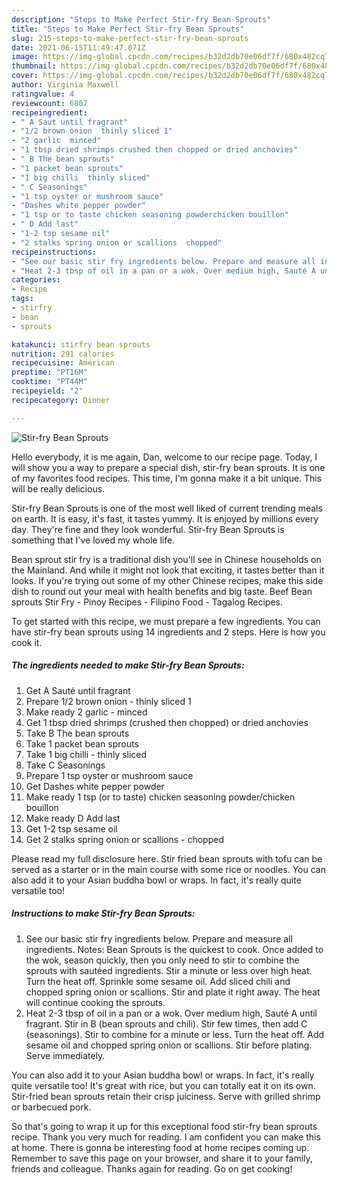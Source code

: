 ```yaml
---
description: "Steps to Make Perfect Stir-fry Bean Sprouts"
title: "Steps to Make Perfect Stir-fry Bean Sprouts"
slug: 215-steps-to-make-perfect-stir-fry-bean-sprouts
date: 2021-06-15T11:49:47.071Z
image: https://img-global.cpcdn.com/recipes/b32d2db70e06df7f/680x482cq70/stir-fry-bean-sprouts-recipe-main-photo.jpg
thumbnail: https://img-global.cpcdn.com/recipes/b32d2db70e06df7f/680x482cq70/stir-fry-bean-sprouts-recipe-main-photo.jpg
cover: https://img-global.cpcdn.com/recipes/b32d2db70e06df7f/680x482cq70/stir-fry-bean-sprouts-recipe-main-photo.jpg
author: Virginia Maxwell
ratingvalue: 4
reviewcount: 6807
recipeingredient:
- " A Saut until fragrant"
- "1/2 brown onion  thinly sliced 1"
- "2 garlic  minced"
- "1 tbsp dried shrimps crushed then chopped or dried anchovies"
- " B The bean sprouts"
- "1 packet bean sprouts"
- "1 big chilli  thinly sliced"
- " C Seasonings"
- "1 tsp oyster or mushroom sauce"
- "Dashes white pepper powder"
- "1 tsp or to taste chicken seasoning powderchicken bouillon"
- " D Add last"
- "1-2 tsp sesame oil"
- "2 stalks spring onion or scallions  chopped"
recipeinstructions:
- "See our basic stir fry ingredients below. Prepare and measure all ingredients. Notes: Bean Sprouts is the quickest to cook. Once added to the wok, season quickly, then you only need to stir to combine the sprouts with sautéed ingredients. Stir a minute or less over high heat. Turn the heat off. Sprinkle some sesame oil. Add sliced chili and chopped spring onion or scallions. Stir and plate it right away. The heat will continue cooking the sprouts."
- "Heat 2-3 tbsp of oil in a pan or a wok. Over medium high, Sauté A until fragrant. Stir in B (bean sprouts and chili). Stir few times, then add C (seasonings). Stir to combine for a minute or less. Turn the heat off. Add sesame oil and chopped spring onion or scallions. Stir before plating. Serve immediately."
categories:
- Recipe
tags:
- stirfry
- bean
- sprouts

katakunci: stirfry bean sprouts 
nutrition: 291 calories
recipecuisine: American
preptime: "PT16M"
cooktime: "PT44M"
recipeyield: "2"
recipecategory: Dinner

---
```



![Stir-fry Bean Sprouts](https://img-global.cpcdn.com/recipes/b32d2db70e06df7f/680x482cq70/stir-fry-bean-sprouts-recipe-main-photo.jpg)

Hello everybody, it is me again, Dan, welcome to our recipe page. Today, I will show you a way to prepare a special dish, stir-fry bean sprouts. It is one of my favorites food recipes. This time, I'm gonna make it a bit unique. This will be really delicious.

Stir-fry Bean Sprouts is one of the most well liked of current trending meals on earth. It is easy, it's fast, it tastes yummy. It is enjoyed by millions every day. They're fine and they look wonderful. Stir-fry Bean Sprouts is something that I've loved my whole life.

Bean sprout stir fry is a traditional dish you&#39;ll see in Chinese households on the Mainland. And while it might not look that exciting, it tastes better than it looks. If you&#39;re trying out some of my other Chinese recipes, make this side dish to round out your meal with health benefits and big taste. Beef Bean sprouts Stir Fry - Pinoy Recipes - Filipino Food - Tagalog Recipes.


To get started with this recipe, we must prepare a few ingredients. You can have stir-fry bean sprouts using 14 ingredients and 2 steps. Here is how you cook it.

<!--inarticleads1-->

##### The ingredients needed to make Stir-fry Bean Sprouts:

1. Get  A Sauté until fragrant
1. Prepare 1/2 brown onion - thinly sliced 1
1. Make ready 2 garlic - minced
1. Get 1 tbsp dried shrimps (crushed then chopped) or dried anchovies
1. Take  B The bean sprouts
1. Take 1 packet bean sprouts
1. Take 1 big chilli - thinly sliced
1. Take  C Seasonings
1. Prepare 1 tsp oyster or mushroom sauce
1. Get Dashes white pepper powder
1. Make ready 1 tsp (or to taste) chicken seasoning powder/chicken bouillon
1. Make ready  D Add last
1. Get 1-2 tsp sesame oil
1. Get 2 stalks spring onion or scallions - chopped


Please read my full disclosure here. Stir fried bean sprouts with tofu can be served as a starter or in the main course with some rice or noodles. You can also add it to your Asian buddha bowl or wraps. In fact, it&#39;s really quite versatile too! 

<!--inarticleads2-->

##### Instructions to make Stir-fry Bean Sprouts:

1. See our basic stir fry ingredients below. Prepare and measure all ingredients. Notes: Bean Sprouts is the quickest to cook. Once added to the wok, season quickly, then you only need to stir to combine the sprouts with sautéed ingredients. Stir a minute or less over high heat. Turn the heat off. Sprinkle some sesame oil. Add sliced chili and chopped spring onion or scallions. Stir and plate it right away. The heat will continue cooking the sprouts.
1. Heat 2-3 tbsp of oil in a pan or a wok. Over medium high, Sauté A until fragrant. Stir in B (bean sprouts and chili). Stir few times, then add C (seasonings). Stir to combine for a minute or less. Turn the heat off. Add sesame oil and chopped spring onion or scallions. Stir before plating. Serve immediately.


You can also add it to your Asian buddha bowl or wraps. In fact, it&#39;s really quite versatile too! It&#39;s great with rice, but you can totally eat it on its own. Stir-fried bean sprouts retain their crisp juiciness. Serve with grilled shrimp or barbecued pork. 

So that's going to wrap it up for this exceptional food stir-fry bean sprouts recipe. Thank you very much for reading. I am confident you can make this at home. There is gonna be interesting food at home recipes coming up. Remember to save this page on your browser, and share it to your family, friends and colleague. Thanks again for reading. Go on get cooking!
